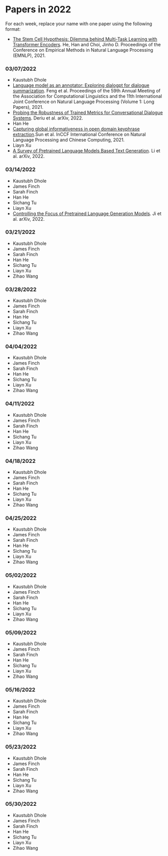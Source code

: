 # Papers in 2022

For each week, replace your name with one paper using the following format:

* [The Stem Cell Hypothesis: Dilemma behind Multi-Task Learning with Transformer Encoders](https://aclanthology.org/2020.iwpt-1.19/). He, Han and Choi, Jinho D. Proceedings of the Conference on Empirical Methods in Natural Language Processing (EMNLP), 2021.


### 03/07/2022

* Kaustubh Dhole
* [Language model as an annotator: Exploring dialogpt for dialogue summarization](https://aclanthology.org/2021.acl-long.117.pdf). Feng et al. Proceedings of the 59th Annual Meeting of the Association for Computational Linguistics and the 11th International Joint Conference on Natural Language Processing (Volume 1: Long Papers), 2021.
* [Probing the Robustness of Trained Metrics for Conversational Dialogue Systems](https://arxiv.org/abs/2202.13887). Deriu et al. arXiv, 2022.
* Han He
* [Capturing global informativeness in open domain keyphrase extraction](https://arxiv.org/abs/2004.13639).Sun et al.  InCCF International Conference on Natural Language Processing and Chinese Computing, 2021.
* Liayn Xu
* [A Survey of Pretrained Language Models Based Text Generation](https://arxiv.org/pdf/2201.05273.pdf). Li et al. arXiv, 2022.

### 03/14/2022

* Kaustubh Dhole
* James Finch
* Sarah Finch
* Han He
* Sichang Tu
* Liayn Xu
* [Controlling the Focus of Pretrained Language Generation Models](https://arxiv.org/pdf/2203.01146.pdf). Ji et al. arXiv, 2022.

### 03/21/2022

* Kaustubh Dhole
* James Finch
* Sarah Finch
* Han He
* Sichang Tu
* Liayn Xu
* Zihao Wang

### 03/28/2022

* Kaustubh Dhole
* James Finch
* Sarah Finch
* Han He
* Sichang Tu
* Liayn Xu
* Zihao Wang

### 04/04/2022

* Kaustubh Dhole
* James Finch
* Sarah Finch
* Han He
* Sichang Tu
* Liayn Xu
* Zihao Wang

### 04/11/2022

* Kaustubh Dhole
* James Finch
* Sarah Finch
* Han He
* Sichang Tu
* Liayn Xu
* Zihao Wang

### 04/18/2022

* Kaustubh Dhole
* James Finch
* Sarah Finch
* Han He
* Sichang Tu
* Liayn Xu
* Zihao Wang

### 04/25/2022

* Kaustubh Dhole
* James Finch
* Sarah Finch
* Han He
* Sichang Tu
* Liayn Xu
* Zihao Wang

### 05/02/2022

* Kaustubh Dhole
* James Finch
* Sarah Finch
* Han He
* Sichang Tu
* Liayn Xu
* Zihao Wang

### 05/09/2022

* Kaustubh Dhole
* James Finch
* Sarah Finch
* Han He
* Sichang Tu
* Liayn Xu
* Zihao Wang

### 05/16/2022

* Kaustubh Dhole
* James Finch
* Sarah Finch
* Han He
* Sichang Tu
* Liayn Xu
* Zihao Wang

### 05/23/2022

* Kaustubh Dhole
* James Finch
* Sarah Finch
* Han He
* Sichang Tu
* Liayn Xu
* Zihao Wang

### 05/30/2022

* Kaustubh Dhole
* James Finch
* Sarah Finch
* Han He
* Sichang Tu
* Liayn Xu
* Zihao Wang

